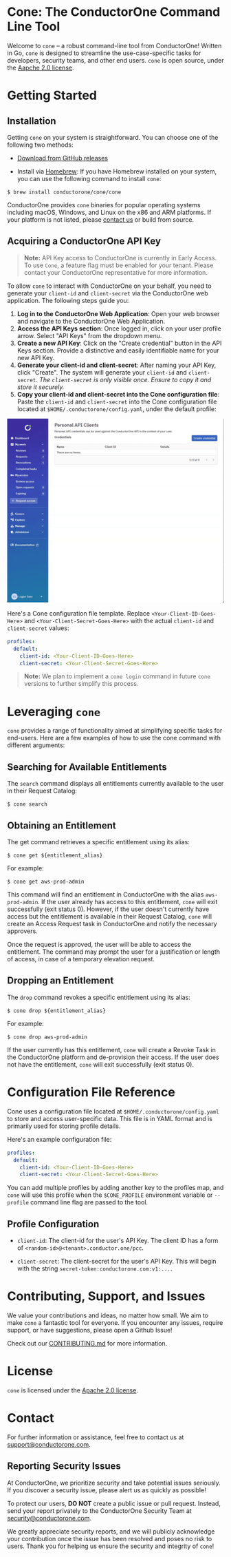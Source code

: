 # Cone: The ConductorOne Command Line Tool

Welcome to `cone` – a robust command-line tool from ConductorOne! Written in Go, `cone` is designed to streamline the use-case-specific tasks for developers, security teams, and other end users. `cone` is open source, under the [Aapche 2.0 license](./LICENSE).

# Getting Started

## Installation

Getting `cone` on your system is straightforward. You can choose one of the following two methods:

- [Download from GitHub releases](https://github.com/ConductorOne/cone/releases)

- Install via [Homebrew](https://brew.sh/): If you have Homebrew installed on your system, you can use the following command to install `cone`:

```shell
$ brew install conductorone/cone/cone
```

ConductorOne provides `cone` binaries for popular operating systems including macOS, Windows, and Linux on the x86 and ARM platforms. If your platform is not listed, please [contact us](mailto:support@conductorone.com) or build from source.

## Acquiring a ConductorOne API Key

> **Note:** API Key access to ConductorOne is currently in Early Access. To use `Cone`, a feature flag must be enabled for your tenant. Please contact your ConductorOne representative for more information.

To allow `cone` to interact with ConductorOne on your behalf, you need to generate your `client-id` and `client-secret` via the ConductorOne web application. The following steps guide you:

1. **Log in to the ConductorOne Web Application**: Open your web browser and navigate to the ConductorOne Web Application.
2. **Access the API Keys section**: Once logged in, click on your user profile arrow. Select "API Keys" from the dropdown menu.
3. **Create a new API Key**: Click on the "Create credential" button in the API Keys section. Provide a distinctive and easily identifiable name for your new API Key.
4. **Generate your client-id and client-secret**: After naming your API Key, click "Create". The system will generate your `client-id` and `client-secret`. _The `client-secret` is only visible once. Ensure to copy it and store it securely._
5. **Copy your client-id and client-secret into the Cone configuration file**: Paste the `client-id` and `client-secret` into the Cone configuration file located at `$HOME/.conductorone/config.yaml`, under the default profile:

![API Key Demo](./docs/images/api-credential.gif)


Here's a Cone configuration file template. Replace `<Your-Client-ID-Goes-Here>` and `<Your-Client-Secret-Goes-Here>` with the actual `client-id` and `client-secret` values:

```yaml
profiles:
  default:
    client-id: <Your-Client-ID-Goes-Here>
    client-secret: <Your-Client-Secret-Goes-Here>
```

> **Note:** We plan to implement a `cone login` command in future `cone` versions to further simplify this process.

# Leveraging `cone`

`cone` provides a range of functionality aimed at simplifying specific tasks for end-users. Here are a few examples of how to use the cone command with different arguments:

## Searching for Available Entitlements

The `search` command displays all entitlements currently available to the user in their Request Catalog:

```shell
$ cone search
```

## Obtaining an Entitlement
The get command retrieves a specific entitlement using its alias:
```shell
$ cone get ${entitlement_alias}
```

For example:
```shell
$ cone get aws-prod-admin
```

This command will find an entitlement in ConductorOne with the alias `aws-prod-admin`. If the user already has access to this entitlement, `cone` will exit successfully (exit status 0). However, if the user doesn't currently have access but the entitlement is available in their Request Catalog, `cone` will create an Access Request task in ConductorOne and notify the necessary approvers.

Once the request is approved, the user will be able to access the entitlement. The command may prompt the user for a justification or length of access, in case of a temporary elevation request.

## Dropping an Entitlement

The `drop` command revokes a specific entitlement using its alias:

```shell
$ cone drop ${entitlement_alias}
```

For example:
```shell
$ cone drop aws-prod-admin
```

If the user currently has this entitlement, `cone` will create a Revoke Task in the ConductorOne platform and de-provision their access. If the user does not have the entitlement, `cone` will exit successfully (exit status 0).


# Configuration File Reference

Cone uses a configuration file located at `$HOME/.conductorone/config.yaml` to store and access user-specific data. This file is in YAML format and is primarily used for storing profile details.

Here's an example configuration file:
```yaml
profiles:
  default:
    client-id: <Your-Client-ID-Goes-Here>
    client-secret: <Your-Client-Secret-Goes-Here>
```

You can add multiple profiles by adding another key to the profiles map, and `cone` will use this profile when the `$CONE_PROFILE` environment variable or `--profile` command line flag are passed to the tool.

## Profile Configuration

- `client-id`: The client-id for the user's API Key.  The client ID has a form of `<random-id>@<tenant>.conductor.one/pcc`.

- `client-secret`: The client-secret for the user's API Key.  This will begin with the string  `secret-token:conductorone.com:v1:...`.

# Contributing, Support, and Issues

We value your contributions and ideas, no matter how small. We aim to make `cone` a fantastic tool for everyone. If you encounter any issues, require support, or have suggestions, please open a Github Issue!

Check out our [CONTRIBUTING.md](https://github.com/ConductorOne/baton/blob/main/CONTRIBUTING.md) for more information.

# License

`cone` is licensed under the [Apache 2.0 license](./LICENSE).

# Contact

For further information or assistance, feel free to contact us at [support@conductorone.com](mailto:support@conductorone.com).

## Reporting Security Issues

At ConductorOne, we prioritize security and take potential issues seriously. If you discover a security issue, please alert us as quickly as possible!

To protect our users, **DO NOT** create a public issue or pull request. Instead, send your report privately to the ConductorOne Security Team at [security@conductorone.com](mailto:security@conductorone.com).

We greatly appreciate security reports, and we will publicly acknowledge your contribution once the issue has been resolved and poses no risk to users. Thank you for helping us ensure the security and integrity of `cone`!
